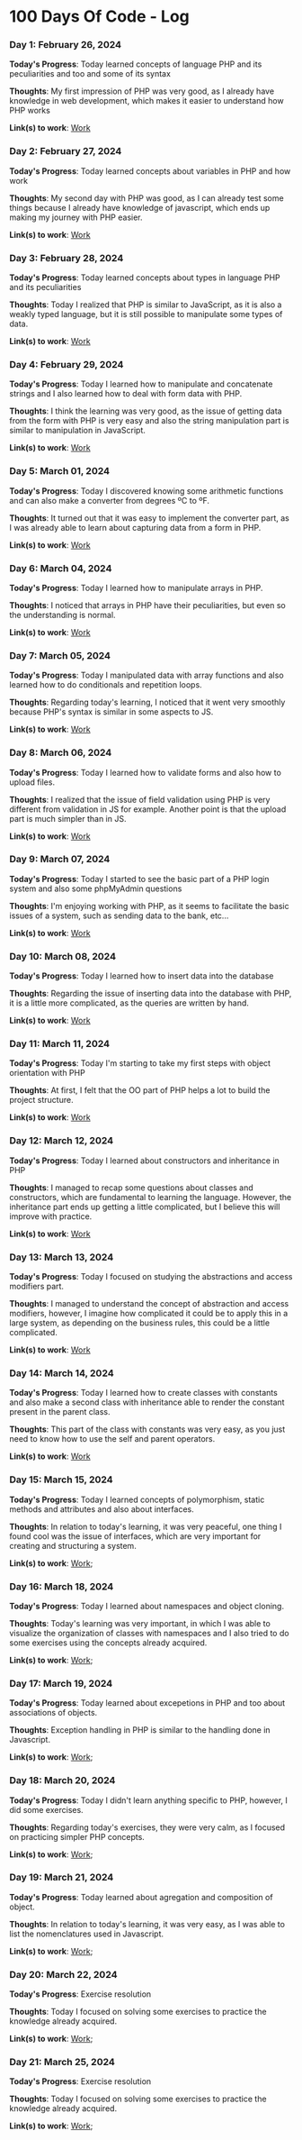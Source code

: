 # 100 Days Of Code - Log

### Day 1: February 26, 2024

**Today's Progress**: Today learned concepts of language PHP and its peculiarities and too and some of its syntax

**Thoughts**: My first impression of PHP was very good, as I already have knowledge in web development, which makes it easier to understand how PHP works

**Link(s) to work**: [Work](/day-1)

### Day 2: February 27, 2024

**Today's Progress**: Today learned concepts about variables in PHP and how work

**Thoughts**: My second day with PHP was good, as I can already test some things because I already have knowledge of javascript, which ends up making my journey with PHP easier.

**Link(s) to work**: [Work](/day-2)

### Day 3: February 28, 2024

**Today's Progress**: Today learned concepts about types in language PHP and its peculiarities

**Thoughts**: Today I realized that PHP is similar to JavaScript, as it is also a weakly typed language, but it is still possible to manipulate some types of data.

**Link(s) to work**: [Work](/day-3)

### Day 4: February 29, 2024

**Today's Progress**: Today I learned how to manipulate and concatenate strings and I also learned how to deal with form data with PHP.

**Thoughts**: I think the learning was very good, as the issue of getting data from the form with PHP is very easy and also the string manipulation part is similar to manipulation in JavaScript.

**Link(s) to work**: [Work](/day-4)

### Day 5: March 01, 2024

**Today's Progress**: Today I discovered knowing some arithmetic functions and can also make a converter from degrees ºC to ºF.

**Thoughts**: It turned out that it was easy to implement the converter part, as I was already able to learn about capturing data from a form in PHP.

**Link(s) to work**: [Work](/day-5)

### Day 6: March 04, 2024

**Today's Progress**: Today I learned how to manipulate arrays in PHP.

**Thoughts**: I noticed that arrays in PHP have their peculiarities, but even so the understanding is normal.

**Link(s) to work**: [Work](/day-6)

### Day 7: March 05, 2024

**Today's Progress**: Today I manipulated data with array functions and also learned how to do conditionals and repetition loops.

**Thoughts**: Regarding today's learning, I noticed that it went very smoothly because PHP's syntax is similar in some aspects to JS.

**Link(s) to work**: [Work](/day-7)

### Day 8: March 06, 2024

**Today's Progress**: Today I learned how to validate forms and also how to upload files.

**Thoughts**: I realized that the issue of field validation using PHP is very different from validation in JS for example. Another point is that the upload part is much simpler than in JS.

**Link(s) to work**: [Work](/day-8)

### Day 9: March 07, 2024

**Today's Progress**: Today I started to see the basic part of a PHP login system and also some phpMyAdmin questions

**Thoughts**: I'm enjoying working with PHP, as it seems to facilitate the basic issues of a system, such as sending data to the bank, etc...

**Link(s) to work**: [Work](/day-9)

### Day 10: March 08, 2024

**Today's Progress**: Today I learned how to insert data into the database

**Thoughts**: Regarding the issue of inserting data into the database with PHP, it is a little more complicated, as the queries are written by hand.

**Link(s) to work**: [Work](/day-10)

### Day 11: March 11, 2024

**Today's Progress**: Today I'm starting to take my first steps with object orientation with PHP

**Thoughts**: At first, I felt that the OO part of PHP helps a lot to build the project structure.

**Link(s) to work**: [Work](/day-11)

### Day 12: March 12, 2024

**Today's Progress**: Today I learned about constructors and inheritance in PHP

**Thoughts**: I managed to recap some questions about classes and constructors, which are fundamental to learning the language. However, the inheritance part ends up getting a little complicated, but I believe this will improve with practice.

**Link(s) to work**: [Work](/day-12)

### Day 13: March 13, 2024

**Today's Progress**: Today I focused on studying the abstractions and access modifiers part.

**Thoughts**: I managed to understand the concept of abstraction and access modifiers, however, I imagine how complicated it could be to apply this in a large system, as depending on the business rules, this could be a little complicated.

**Link(s) to work**: [Work](/day-13)

### Day 14: March 14, 2024

**Today's Progress**: Today I learned how to create classes with constants and also make a second class with inheritance able to render the constant present in the parent class.

**Thoughts**: This part of the class with constants was very easy, as you just need to know how to use the self and parent operators.

**Link(s) to work**: [Work](/day-14)

### Day 15: March 15, 2024

**Today's Progress**: Today I learned concepts of polymorphism, static methods and attributes and also about interfaces.

**Thoughts**: In relation to today's learning, it was very peaceful, one thing I found cool was the issue of interfaces, which are very important for creating and structuring a system.

**Link(s) to work**: [Work](/day-15);

### Day 16: March 18, 2024

**Today's Progress**: Today I learned about namespaces and object cloning.

**Thoughts**: Today's learning was very important, in which I was able to visualize the organization of classes with namespaces and I also tried to do some exercises using the concepts already acquired.

**Link(s) to work**: [Work](/day-16);

### Day 17: March 19, 2024

**Today's Progress**: Today learned about excepetions in PHP and too about associations of objects.

**Thoughts**: Exception handling in PHP is similar to the handling done in Javascript.

**Link(s) to work**: [Work](/day-17);

### Day 18: March 20, 2024

**Today's Progress**: Today I didn't learn anything specific to PHP, however, I did some exercises.

**Thoughts**: Regarding today's exercises, they were very calm, as I focused on practicing simpler PHP concepts.

**Link(s) to work**: [Work](/day-18);

### Day 19: March 21, 2024
 
**Today's Progress**: Today learned about agregation and composition of object.

**Thoughts**: In relation to today's learning, it was very easy, as I was able to list the nomenclatures used in Javascript.

**Link(s) to work**: [Work]('/day-19);

### Day 20: March 22, 2024
 
**Today's Progress**: Exercise resolution

**Thoughts**: Today I focused on solving some exercises to practice the knowledge already acquired.

**Link(s) to work**: [Work]('/day-20);

### Day 21: March 25, 2024
 
**Today's Progress**: Exercise resolution

**Thoughts**: Today I focused on solving some exercises to practice the knowledge already acquired.

**Link(s) to work**: [Work]('/day-21);


